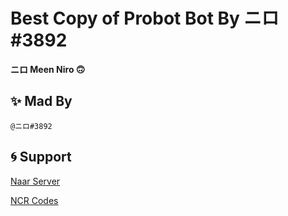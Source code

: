 # **Best Copy of Probot Bot By ニロ#3892**

**ニロ Meen Niro 🙃**


## ✨ Mad By
```@ニロ#3892```

## 🌀 Support

[Naar Server](https://discord.gg/zezCEN36Hh)

[NCR Codes](https://discord.gg/WR6y9XB7dU)
